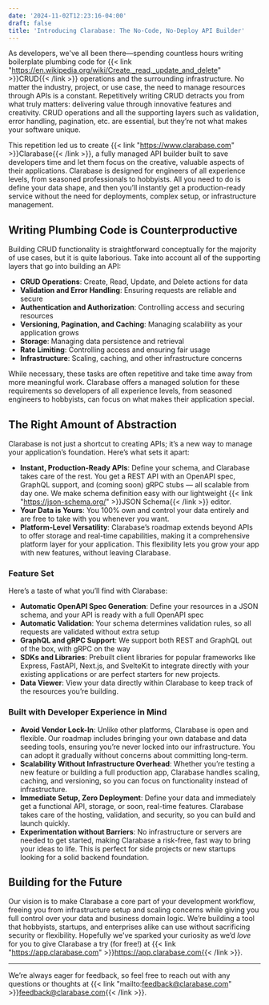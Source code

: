 ```yaml
---
date: '2024-11-02T12:23:16-04:00'
draft: false
title: 'Introducing Clarabase: The No-Code, No-Deploy API Builder'
---
```


As developers, we've all been there—spending countless hours writing boilerplate plumbing code for {{< link "https://en.wikipedia.org/wiki/Create,_read,_update_and_delete" >}}CRUD{{< /link >}} operations and the surrounding infrastructure. No matter the industry, project, or use case, the need to manage resources through APIs is a constant. Repetitively writing CRUD detracts you from what truly matters: delivering value through innovative features and creativity. CRUD operations and all the supporting layers such as validation, error handling, pagination, etc. are essential, but they’re not what makes your software unique.

This repetition led us to create {{< link "https://www.clarabase.com" >}}Clarabase{{< /link >}}, a fully managed API builder built to save developers time and let them focus on the creative, valuable aspects of their applications. Clarabase is designed for engineers of all experience levels, from seasoned professionals to hobbyists. All you need to do is define your data shape, and then you’ll instantly get a production-ready service without the need for deployments, complex setup, or infrastructure management.

## Writing Plumbing Code is Counterproductive

Building CRUD functionality is straightforward conceptually for the majority of use cases, but it is quite laborious. Take into account all of the supporting layers that go into building an API:
- **CRUD Operations**: Create, Read, Update, and Delete actions for data
- **Validation and Error Handling**: Ensuring requests are reliable and secure
- **Authentication and Authorization**: Controlling access and securing resources
- **Versioning, Pagination, and Caching**: Managing scalability as your application grows
- **Storage**: Managing data persistence and retrieval
- **Rate Limiting**: Controlling access and ensuring fair usage
- **Infrastructure**: Scaling, caching, and other infrastructure concerns

While necessary, these tasks are often repetitive and take time away from more meaningful work. Clarabase offers a managed solution for these requirements so developers of all experience levels, from seasoned engineers to hobbyists, can focus on what makes their application special.

## The Right Amount of Abstraction

Clarabase is not just a shortcut to creating APIs; it’s a new way to manage your application’s foundation. Here’s what sets it apart:

- **Instant, Production-Ready APIs**: Define your schema, and Clarabase takes care of the rest. You get a REST API with an OpenAPI spec, GraphQL support, and (coming soon) gRPC stubs — all scalable from day one. We make schema definition easy with our lightweight {{< link "https://json-schema.org/" >}}JSON Schema{{< /link >}} editor.
- **Your Data is Yours**: You 100% own and control your data entirely and are free to take with you whenever you want.
- **Platform-Level Versatility**: Clarabase’s roadmap extends beyond APIs to offer storage and real-time capabilities, making it a comprehensive platform layer for your application. This flexibility lets you grow your app with new features, without leaving Clarabase.

### Feature Set
Here’s a taste of what you’ll find with Clarabase:
- **Automatic OpenAPI Spec Generation**: Define your resources in a JSON schema, and your API is ready with a full OpenAPI spec
- **Automatic Validation**: Your schema determines validation rules, so all requests are validated without extra setup
- **GraphQL and gRPC Support**: We support both REST and GraphQL out of the box, with gRPC on the way
- **SDKs and Libraries**: Prebuilt client libraries for popular frameworks like Express, FastAPI, Next.js, and SvelteKit to integrate directly with your existing applications or are perfect starters for new projects.
- **Data Viewer**: View your data directly within Clarabase to keep track of the resources you’re building.


### Built with Developer Experience in Mind
- **Avoid Vendor Lock-In**: Unlike other platforms, Clarabase is open and flexible. Our roadmap includes bringing your own database and data seeding tools, ensuring you’re never locked into our infrastructure. You can adopt it gradually without concerns about committing long-term.
- **Scalability Without Infrastructure Overhead**: Whether you’re testing a new feature or building a full production app, Clarabase handles scaling, caching, and versioning, so you can focus on functionality instead of infrastructure.
- **Immediate Setup, Zero Deployment**: Define your data and immediately get a functional API, storage, or soon, real-time features. Clarabase takes care of the hosting, validation, and security, so you can build and launch quickly.
- **Experimentation without Barriers**: No infrastructure or servers are needed to get started, making Clarabase a risk-free, fast way to bring your ideas to life. This is perfect for side projects or new startups looking for a solid backend foundation.

## Building for the Future

Our vision is to make Clarabase a core part of your development workflow, freeing you from infrastructure setup and scaling concerns while giving you full control over your data and business domain logic. We’re building a tool that hobbyists, startups, and enterprises alike can use without sacrificing security or flexibility. Hopefully we've sparked your curiosity as we’d *love* for you to give Clarabase a try (for free!) at {{< link "https://app.clarabase.com" >}}https://app.clarabase.com{{< /link >}}. 

---

We’re always eager for feedback, so feel free to reach out with any questions or thoughts at {{< link "mailto:feedback@clarabase.com" >}}feedback@clarabase.com{{< /link >}}.


